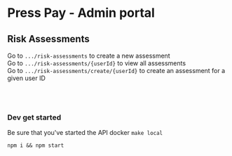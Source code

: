 # Press Pay - Admin portal

## Risk Assessments

Go to `.../risk-assessments` to create a new assessment<br/>
Go to `.../risk-assessments/{userId}` to view all assessments<br/>
Go to `.../risk-assessments/create/{userId}` to create an assessment for a given user ID<br/>

<br/><br/>

### Dev get started

Be sure that you've started the API docker `make local`

```
npm i && npm start
```
